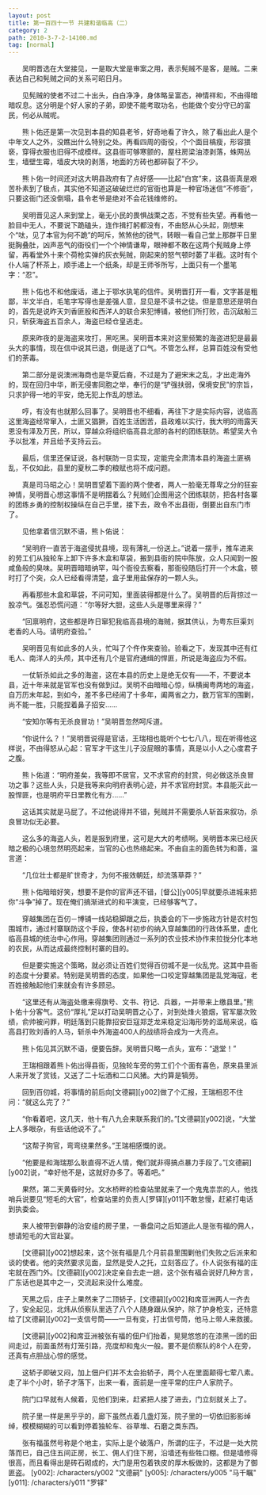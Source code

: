 ```yaml
---
layout: post
title: 第一百四十一节 共建和谐临高（二）
category: 2
path: 2010-3-7-2-14100.md
tag: [normal]
---
```


　　吴明晋选在大堂接见，一是取大堂是审案之用，表示髡贼不是客，是贼。二来表达自己和髡贼之间的关系可昭日月。

　　见髡贼的使者不过二十出头，白白净净，身体略呈富态，神情祥和，不由得暗暗叹息。这分明是个好人家的子弟，即使不能考取功名，也能做个安分守已的富民，何必从贼呢。

　　熊卜佑还是第一次见到本县的知县老爷，好奇地看了许久，除了看出此人是个中年文人之外，没瞧出什么特别之处。再看四周的衙役，个个面目槁瘦，形容猥亵，穿得衣服也旧得不成模样。这县衙可够寒颤的，屋柱房梁油漆剥落，蛛网丛生，墙壁生霉，墙皮大块的剥落，地面的方砖也都碎裂了不少。

　　熊卜佑一时间还对这大明县政府有了点好感——比起“白宫”来，这县衙真是艰苦朴素到了极点，其实他不知道这破破烂烂的官衙也算是一种官场迷信“不修衙”，只要这衙门还没倒塌，县令老爷是绝对不会花钱维修的。

　　吴明晋见这人来到堂上，毫无小民的畏惧战栗之态，不觉有些失望。再看他一脸目中无人，不要说下跪磕头，连作揖打躬都没有，不由怒从心头起，刚想来个“呔，见了本官为何不跪”的呵斥，煞煞他的锐气，转眼一看自己堂上那群平日里挺胸叠肚，凶声恶气的衙役们一个个神情谦卑，眼神都不敢在这两个髡贼身上停留，再看堂外十来个荷枪实弹的灰衣髡贼，刚起来的怒气顿时萎了半截。这时有个仆人端了杯茶上，顺手递上一个纸条，却是王师爷所写，上面只有一个墨笔字：“忍”。

　　熊卜佑也不和他废话，递上于鄂水执笔的信件。吴明晋打开一看，文字甚是粗鄙，半文半白，毛笔字写得也是差强人意，显见是不读书之徒。但是意思还是明白的，首先是说昨天刘香匪股和西洋人的联合来犯博铺，被他们所打败，击沉敌船三只，斩获海盗五百余人，海盗已经仓皇逃走。

　　原来昨夜的是海盗来攻打，黑吃黑。吴明晋本来对这里频繁的海盗进犯是最最头大的事情，现在信中说其已退，倒是送了口气。不管怎么样，总算百姓没有受他们的荼毒。

　　第二部分是说澳洲海商也是华夏后裔，不过是为了避宋末之乱，才出走海外的，现在回归中华，断无侵害同胞之举，奉行的是“铲强扶弱，保境安民”的宗旨，只求护得一地的平安，绝无犯上作乱的想法。

　　哼，有没有也就那么回事了。吴明晋也不细看，再往下才是实际内容，说临高这里海盗经常窜入，土匪又猖獗，百姓生活困苦，县政难以实行，我大明的雨露天恩没有泽及万民，所以，穿越众将组织临高县北部的各村的团练联防。希望吴大令予以批准，并且给予支持云云。

　　最后，信里还保证说，各村联防一旦实现，定能完全肃清本县的海盗土匪祸乱，不仅如此，县里的夏秋二季的粮赋也将不成问题。

　　真是司马昭之心！吴明晋望着下面的两个使者，两人一脸毫无尊卑之分的狂妄神情，吴明晋心想这事情不是明摆着么？髡贼们企图用这个团练联防，把各村各寨的团练乡勇的控制权操纵在自己手里，接下去，政令不出县衙，倒要出自东门市了。

　　见他拿着信沉默不语，熊卜佑说：

　　“吴明府一直苦于海盗侵扰县境，现有薄礼一份送上。”说着一摆手，推车进来的劳工们从独轮车上卸下许多木盒和草袋，搬到县衙的院中陈放，众人只闻到一股咸鱼般的臭味。吴明晋暗暗纳罕，叫个衙役去察看，那衙役随后打开一个木盒，顿时打了个突，众人已经看得清楚，盒子里用盐保存的一颗人头。

　　再看那些木盒和草袋，不问可知，里面装得都是什么了。吴明晋的后背掠过一股凉气。强忍恐慌问道：“尔等好大胆，这些人头是哪里来得？”

　　“回禀明府，这些都是昨日窜犯我临高县境的海贼，据其供认，为粤东巨渠刘老香的人马。请明府查验。”

　　吴明晋见有如此多的人头，忙叫了个仵作来查验。验看之下，发现其中还有红毛人、南洋人的头颅，其中还有几个是官府通缉的悍匪，所说是海盗应为不假。

　　一仗斩杀如此之多的海盗，这在本县的历史上是绝无仅有——不，不要说本县，近十年来就是官军也没有做到过。吴明不由暗暗心惊，纵横闽粤两地的海盗，自万历末年起，到如今，差不多已经闹了十多年，阖两省之力，数万官军的围剿，尚不能一胜，只能捏着鼻子招安……

　　“安知尔等有无杀良冒功！”吴明晋忽然呵斥道。

　　“你说什么？！”吴明晋说得是官话，王瑞相也能听个七七八八，现在听得他这样说，不由得怒从心起：官军才干这生儿子没屁眼的事情，真是以小人之心度君子之腹。

　　熊卜佑道：“明府差矣，我等即不居官，又不求官府的封赏，何必做这杀良冒功之事？这些人头，只是我等来向明府表明心迹，并不求官府封赏。本县能灭此一股悍匪，也是明府平日里教化有方……”

　　这话其实就是马屁了。不过他说得并不错，髡贼并不需要杀人斩首来叙功，杀良冒功似无必要。

　　这么多的海盗人头，若是报到府里，这可是大大的考绩啊。吴明晋本来已经灰暗之极的心境忽然明亮起来，当官的心也热络起来。不由自主的面色转为和善，温言道：

　　“几位壮士都是旷世奇才，为何不报效朝廷，却流落草莽？”

　　熊卜佑暗暗好笑，想要不是你的官声还不错，[督公][y005]早就要杀进城来把你“斗争”掉了。现在俺们搞渐进式的和平演变，已经够客气了。

　　穿越集团在百仞－博铺一线站稳脚跟之后，执委会的下一步施政方针是农村包围城市，通过村寨联防这个手段，使各村初步的纳入穿越集团的行政体系里，虚化临高县城的统治中心作用。穿越集团则通过一系列的农业技术协作来拉拢分化本地的农民，从而达成最终控制村寨的目的。

　　但是要实施这个策略，就必须让百姓们觉得百仞城不是一伙乱党。这其中县衙的态度十分要紧。特别是吴明晋的态度，如果他一口咬定穿越集团是乱党海寇，老百姓接触起他们来就会有许多顾忌。

　　“这里还有从海盗处缴来得旗号、文书、符记、兵器，一并带来上缴县里。”熊卜佑十分客气。这份“厚礼”足以打动吴明晋之心了，对到处烽火狼烟，官军屡次败绩，俞帅被问罪，明廷落到只能靠招安巨寇郑芝龙来稳定沿海形势的滥局来说，临高县打败刘香的人马，斩杀中外海盗400人的战绩将会成为一大亮点。

　　熊卜佑见其沉默不语，便要告辞。吴明晋只略一点头，宣布：“退堂！”

　　王瑞相跟着熊卜佑出得县衙，见独轮车旁的劳工们个个面有喜色，原来县里派人来开发了赏钱，又送了二十坛酒和二口风猪。大约算是犒劳。

　　回到百仞城，将事情的前后向[文德嗣][y002]做了个汇报，王瑞相忍不住问：“就这么完了？”

　　“你看着吧，这几天，他十有八九会来联系我们的。”[文德嗣][y002]说，“大堂上人多眼杂，有些话他说不了。”

　　“这帮子狗官，弯弯绕果然多。”王瑞相感慨的说。

　　“他要是和海瑞那么耿直得不近人情，俺们就非得搞点暴力手段了。”[文德嗣][y002]说，“幸好他不是，这就好办多了。等着吧。”

　　果然，第二天黄昏时分。文水桥畔的检查站里就来了一个鬼鬼祟祟的人，他找哨兵说要见“短毛的大官”，检查站里的负责人[罗铎][y011]不敢怠慢，赶紧打电话到执委会。

　　来人被带到僻静的治安组的房子里，一番盘问之后知道此人是张有福的佣人，想请短毛的大官赴宴。

　　[文德嗣][y002]想起来，这个张有福是几个月前县里围剿他们失败之后派来和谈的使者。他的突然要求见面，显然是受人之托，立刻答应了。仆人说张有福的庄宅就在西门外。[文德嗣][y002]决定亲自去走一趟，这个张有福会说好几种方言，广东话也是其中之一，交流起来没什么难度。

　　天黑之后，庄子上果然来了二顶轿子，[文德嗣][y002]和席亚洲两人一齐去了，安全起见，北炜从侦察队里选了八个人随身跟从保护，除了护身枪支，还特意给了[文德嗣][y002]一支信号筒——一旦有变，打出信号筒，他马上带人来救援。

　　[文德嗣][y002]和席亚洲被张有福的佃户们抬着，晃晃悠悠的在漆黑一团的田间走过，前面虽然有灯笼引路，亮度却和鬼火一般。要不是侦察队的8个人在旁，还真有点胆战心惊的感觉。

　　这轿子即破又闷，加上佃户们并不太会抬轿子，两个人在里面颠得七荤八素。走了半个小时，轿子才落下，出来一看，面前是一座平常的庄户人家院子。

　　院门口早就有人候着，见他们到来，赶紧把人接了进去，门立刻就关上了。

　　院子里一样是黑乎乎的，廊下虽然点着几盏灯笼，院子里的一切依旧影影绰绰，模模糊糊的可以看到停着独轮车、谷草堆、石磨之类东西。

　　张有福虽然号称是个地主，实际上是个破落户，所谓的庄子，不过是一处大院落而已，自己住五间正房，长工、佣人们住下房，沿墙还有些牲口棚。但是墙修得很高，而且看得出是砖石砌成的，大门是用包着铁皮的厚木板做的，这都是为了御匪盗。
[y002]: /characters/y002 "文德嗣"
[y005]: /characters/y005 "马千瞩"
[y011]: /characters/y011 "罗铎"
